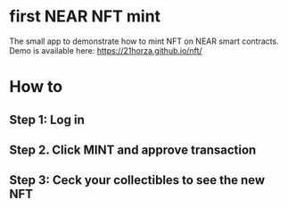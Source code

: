 first NEAR NFT mint
==================
The small app to demonstrate how to mint NFT on NEAR smart contracts.
Demo is available here: https://21horza.github.io/nft/

How to
===========

Step 1: Log in
--------------------

Step 2. Click MINT and approve transaction
--------------------

Step 3: Ceck your collectibles to see the new NFT
----------------------
